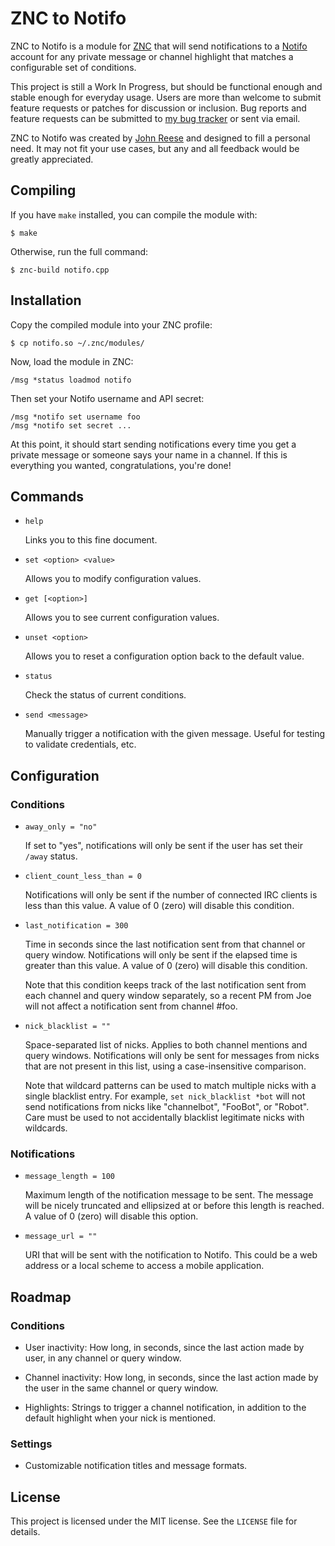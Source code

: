ZNC to Notifo
=============

ZNC to Notifo is a module for [ZNC][] that will send notifications to a [Notifo][] account
for any private message or channel highlight that matches a configurable set of conditions.

This project is still a Work In Progress, but should be functional enough and stable enough
for everyday usage.  Users are more than welcome to submit feature requests or patches for
discussion or inclusion.  Bug reports and feature requests can be submitted to
[my bug tracker][mantis] or sent via email.

ZNC to Notifo was created by [John Reese](http://johnmreese.com) and designed to fill a
personal need.  It may not fit your use cases, but any and all feedback would be greatly
appreciated.


Compiling
---------

If you have `make` installed, you can compile the module with:

    $ make

Otherwise, run the full command:

    $ znc-build notifo.cpp


Installation
------------

Copy the compiled module into your ZNC profile:

    $ cp notifo.so ~/.znc/modules/

Now, load the module in ZNC:

    /msg *status loadmod notifo

Then set your Notifo username and API secret:

    /msg *notifo set username foo
	/msg *notifo set secret ...

At this point, it should start sending notifications every time you get a private message
or someone says your name in a channel.  If this is everything you wanted, congratulations,
you're done!


Commands
--------

*   `help`

    Links you to this fine document.

*   `set <option> <value>`

    Allows you to modify configuration values.

*   `get [<option>]`

    Allows you to see current configuration values.

*   `unset <option>`

    Allows you to reset a configuration option back to the default value.

*   `status`

    Check the status of current conditions.

*   `send <message>`

    Manually trigger a notification with the given message.  Useful for testing to validate
    credentials, etc.


Configuration
-------------

### Conditions

*   `away_only = "no"`

    If set to "yes", notifications will only be sent if the user has set their `/away` status.

*   `client_count_less_than = 0`

    Notifications will only be sent if the number of connected IRC clients is less than this
    value.  A value of 0 (zero) will disable this condition.

*   `last_notification = 300`

    Time in seconds since the last notification sent from that channel or query window.
    Notifications will only be sent if the elapsed time is greater than this value.  A value
    of 0 (zero) will disable this condition.

    Note that this condition keeps track of the last notification sent from each channel and
    query window separately, so a recent PM from Joe will not affect a notification sent
    from channel #foo.

*   `nick_blacklist = ""`

    Space-separated list of nicks.  Applies to both channel mentions and query windows.
    Notifications will only be sent for messages from nicks that are not present in this
    list, using a case-insensitive comparison.

    Note that wildcard patterns can be used to match multiple nicks with a single blacklist
    entry. For example, `set nick_blacklist *bot` will not send notifications from nicks
    like "channelbot", "FooBot", or "Robot".  Care must be used to not accidentally
    blacklist legitimate nicks with wildcards.


### Notifications

*   `message_length = 100`

    Maximum length of the notification message to be sent.  The message will be nicely
    truncated and ellipsized at or before this length is reached.  A value of 0 (zero) will
    disable this option.

*   `message_url = ""`

    URI that will be sent with the notification to Notifo.  This could be a web address or a
    local scheme to access a mobile application.


Roadmap
-------

### Conditions

*   User inactivity: How long, in seconds, since the last action made by user, in any
    channel or query window.

*   Channel inactivity: How long, in seconds, since the last action made by the user in
    the same channel or query window.

*   Highlights: Strings to trigger a channel notification, in addition to the default
    highlight when your nick is mentioned.

### Settings

*   Customizable notification titles and message formats.


License
-------

This project is licensed under the MIT license.  See the `LICENSE` file for details.



[mantis]: http://leetcode.net/mantis
[Notifo]: http://notifo.com "Notifo, Mobile Notifications for Everything"
[ZNC]: http://en.znc.in "ZNC, an advanced IRC bouncer"

<!-- vim:set ft= expandtab tabstop=4 shiftwidth=4: -->
